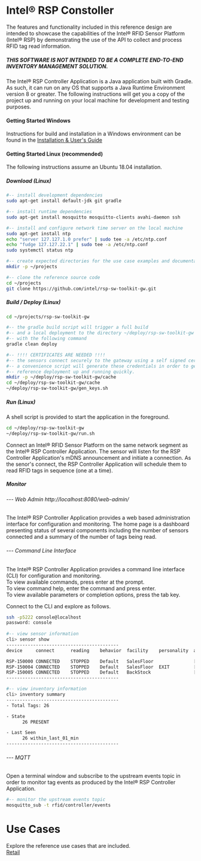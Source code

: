 # Intel&reg; RSP Constoller

The features and functionality included in this reference design are 
intended to showcase the capabilities of the Intel® RFID Sensor Platform (Intel® RSP) 
by demonstrating the use of the API to collect and process RFID tag read information.  

##### _THIS SOFTWARE IS NOT INTENDED TO BE A COMPLETE END-TO-END INVENTORY MANAGEMENT SOLUTION._  

The Intel&reg; RSP Controller Application is a Java application built with Gradle. As such, it can run on any OS that supports 
a Java Runtime Environment version 8 or greater. The following instructions will get you a copy 
of the project up and running on your local machine for development and testing purposes.  

#### Getting Started Windows

Instructions for build and installation in a Windows environment can be found in the 
[Installation & User's Guide](docs/Intel-RSP-Controller-App_Installation_User_Guide.pdf)

#### Getting Started Linux (recommended)
The following instructions assume an Ubuntu 18.04 installation.


##### Download (Linux)
```bash
#-- install development dependencies
sudo apt-get install default-jdk git gradle

#-- install runtime dependencies
sudo apt-get install mosquitto mosquitto-clients avahi-daemon ssh

#-- install and configure network time server on the local machine
sudo apt-get install ntp
echo "server 127.127.1.0 prefer" | sudo tee -a /etc/ntp.conf
echo "fudge 127.127.22.1" | sudo tee -a /etc/ntp.conf
sudo systemctl status ntp

#-- create expected directories for the use case examples and documentation
mkdir -p ~/projects

#-- clone the reference source code
cd ~/projects
git clone https://github.com/intel/rsp-sw-toolkit-gw.git
```

##### Build / Deploy (Linux)
```bash
cd ~/projects/rsp-sw-toolkit-gw

#-- the gradle build script will trigger a full build
#-- and a local deployment to the directory ~/deploy/rsp-sw-toolkit-gw 
#-- with the following command
gradle clean deploy

#-- !!!! CERTIFICATES ARE NEEDED !!!!
#-- the sensors connect securely to the gateway using a self signed certificate.
#-- a convenience script will generate these credentials in order to get the
#-- reference deployment up and running quickly.
mkdir -p ~/deploy/rsp-sw-toolkit-gw/cache
cd ~/deploy/rsp-sw-toolkit-gw/cache
~/deploy/rsp-sw-toolkit-gw/gen_keys.sh
```

##### Run (Linux)
A shell script is provided to start the application in the foreground. 
```bash
cd ~/deploy/rsp-sw-toolkit-gw
~/deploy/rsp-sw-toolkit-gw/run.sh
```
Connect an Intel&reg; RFID Sensor Platform on the same network segment as the Intel&reg; RSP Controller Application. 
The sensor will listen for the RSP Controller Application's mDNS announcement and initiate a connection. 
As the senor's connect, the RSP Controller Application will schedule them to read RFID tags in sequence
(one at a time).

##### Monitor

###### --- Web Admin http://localhost:8080/web-admin/
The Intel&reg; RSP Controller Application provides a web based administration interface for configuration and monitoring. 
The home page is a dashboard presenting status of several components including 
the number of sensors connected and a summary of the number of tags being read.

###### --- Command Line Interface
The Intel&reg; RSP Controller Application provides a command line interface (CLI) for configuration and monitoring.  
To view available commands, press enter at the prompt.  
To view command help, enter the command and press enter.  
To view available parameters or completion options, press the tab key.

Connect to the CLI and explore as follows.
```bash
ssh -p5222 console@localhost
password: console
    
#-- view sensor information 
cli> sensor show
------------------------------------------
device     connect      reading    behavior  facility    personality  aliases

RSP-150000 CONNECTED    STOPPED    Default   SalesFloor               [RSP-150000-0, RSP-150000-1, RSP-150000-2, RSP-150000-3]
RSP-150004 CONNECTED    STOPPED    Default   SalesFloor  EXIT         [RSP-150004-0, RSP-150004-1, RSP-150004-2, RSP-150004-3]
RSP-150005 CONNECTED    STOPPED    Default   BackStock                [RSP-150005-0, RSP-150005-1, RSP-150005-2, RSP-150005-3]
------------------------------------------

#-- view inventory information
cli> inventory summary 
------------------------------------------
- Total Tags: 26

- State
      26 PRESENT

- Last Seen
      26 within_last_01_min
------------------------------------------
```

###### --- MQTT
Open a terminal window and subscribe to the upstream events topic in order to monitor 
tag events as produced by the Intel&reg; RSP Controller Application.

```bash
#-- monitor the upstream events topic
mosquitto_sub -t rfid/controller/events
```

# Use Cases
Explore the reference use cases that are included.  
[Retail](examples/use-cases/retail)
